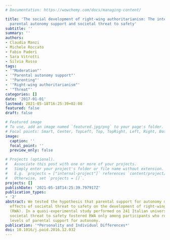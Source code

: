 ```yaml
---
# Documentation: https://wowchemy.com/docs/managing-content/

title: 'The social development of right-wing authoritarianism: The interaction between
  parental autonomy support and societal threat to safety'
subtitle: ''
summary: ''
authors:
- Claudia Manzi
- Michele Roccato
- Fabio Paderi
- Sara Vitrotti
- Silvia Russo
tags:
- '"Moderation"'
- '"Parental autonomy support"'
- '"Parenting"'
- '"Right-wing authoritarianism"'
- '"Threat"'
categories: []
date: '2017-01-01'
lastmod: 2021-05-18T16:25:39+02:00
featured: false
draft: false

# Featured image
# To use, add an image named `featured.jpg/png` to your page's folder.
# Focal points: Smart, Center, TopLeft, Top, TopRight, Left, Right, BottomLeft, Bottom, BottomRight.
image:
  caption: ''
  focal_point: ''
  preview_only: false

# Projects (optional).
#   Associate this post with one or more of your projects.
#   Simply enter your project's folder or file name without extension.
#   E.g. `projects = ["internal-project"]` references `content/project/deep-learning/index.md`.
#   Otherwise, set `projects = []`.
projects: []
publishDate: '2021-05-18T14:25:39.797917Z'
publication_types:
- '2'
abstract: We tested the hypothesis that parental support for autonomy moderates the
  effects of societal threat to safety on the development of right-wing authoritarianism
  (RWA). In a quasi-experimental study performed on 241 Italian university students,
  societal threat to safety fostered RWA only among participants who reported low
  levels of parental support for autonomy.
publication: '*Personality and Individual Differences*'
doi: 10.1016/j.paid.2016.12.032
---
```

